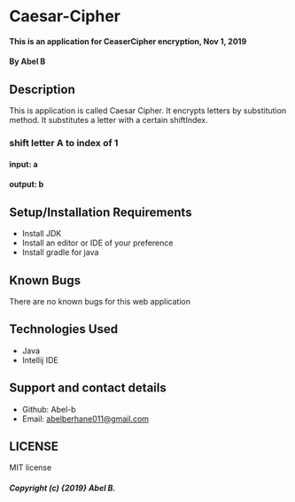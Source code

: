 # Caesar-Cipher
#### This is an application for CeaserCipher encryption, Nov 1, 2019
#### By **Abel B**
## Description
This is application is called Caesar Cipher. It encrypts letters by substitution method. It substitutes a letter with a certain shiftIndex. 

### shift letter A to index of 1

#### input: a

#### output: b

## Setup/Installation Requirements
* Install JDK 
* Install an editor or IDE of your preference
* Install gradle for java

## Known Bugs
There are no known bugs for this web application

## Technologies Used
* Java
* Intellij IDE
## Support and contact details
* Github: Abel-b
* Email: abelberhane011@gmail.com

## LICENSE
MIT license

##### Copyright (c) {2019} **Abel B.**

